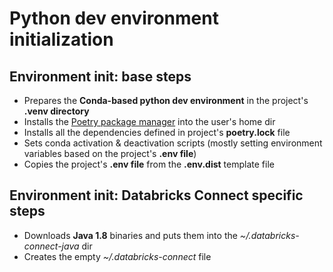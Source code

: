 # Python dev environment initialization

## Environment init: base steps

* Prepares the **Conda-based python dev environment** in the project's **.venv directory**
* Installs the [Poetry package manager](https://python-poetry.org/) into the user's home dir
* Installs all the dependencies defined in project's **poetry.lock** file
* Sets conda activation & deactivation scripts (mostly setting environment variables based on the project's **.env file**)
* Copies the project's **.env file** from the **.env.dist** template file

## Environment init: Databricks Connect specific steps

* Downloads **Java 1.8** binaries and puts them into the *~/.databricks-connect-java* dir
* Creates the empty *~/.databricks-connect* file
